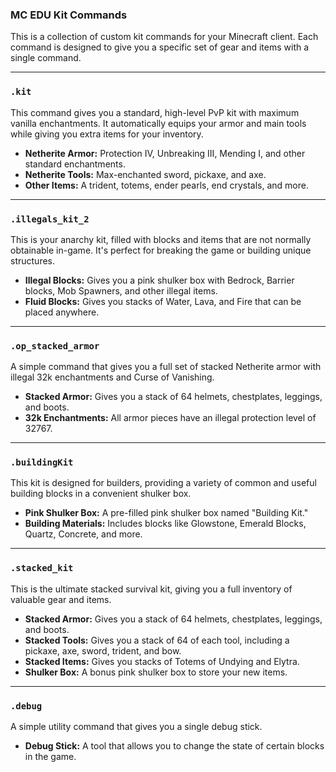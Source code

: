 ### **MC EDU Kit Commands**

This is a collection of custom kit commands for your Minecraft client. Each command is designed to give you a specific set of gear and items with a single command.

---

### **`.kit`**

This command gives you a standard, high-level PvP kit with maximum vanilla enchantments. It automatically equips your armor and main tools while giving you extra items for your inventory.

* **Netherite Armor:** Protection IV, Unbreaking III, Mending I, and other standard enchantments.
* **Netherite Tools:** Max-enchanted sword, pickaxe, and axe.
* **Other Items:** A trident, totems, ender pearls, end crystals, and more.

---

### **`.illegals_kit_2`**

This is your anarchy kit, filled with blocks and items that are not normally obtainable in-game. It's perfect for breaking the game or building unique structures.

* **Illegal Blocks:** Gives you a pink shulker box with Bedrock, Barrier blocks, Mob Spawners, and other illegal items.
* **Fluid Blocks:** Gives you stacks of Water, Lava, and Fire that can be placed anywhere.

---

### **`.op_stacked_armor`**

A simple command that gives you a full set of stacked Netherite armor with illegal 32k enchantments and Curse of Vanishing.

* **Stacked Armor:** Gives you a stack of 64 helmets, chestplates, leggings, and boots.
* **32k Enchantments:** All armor pieces have an illegal protection level of 32767.

---

### **`.buildingKit`**

This kit is designed for builders, providing a variety of common and useful building blocks in a convenient shulker box.

* **Pink Shulker Box:** A pre-filled pink shulker box named "Building Kit."
* **Building Materials:** Includes blocks like Glowstone, Emerald Blocks, Quartz, Concrete, and more.

---

### **`.stacked_kit`**

This is the ultimate stacked survival kit, giving you a full inventory of valuable gear and items.

* **Stacked Armor:** Gives you a stack of 64 helmets, chestplates, leggings, and boots.
* **Stacked Tools:** Gives you a stack of 64 of each tool, including a pickaxe, axe, sword, trident, and bow.
* **Stacked Items:** Gives you stacks of Totems of Undying and Elytra.
* **Shulker Box:** A bonus pink shulker box to store your new items.

---

### **`.debug`**

A simple utility command that gives you a single debug stick.

* **Debug Stick:** A tool that allows you to change the state of certain blocks in the game.
